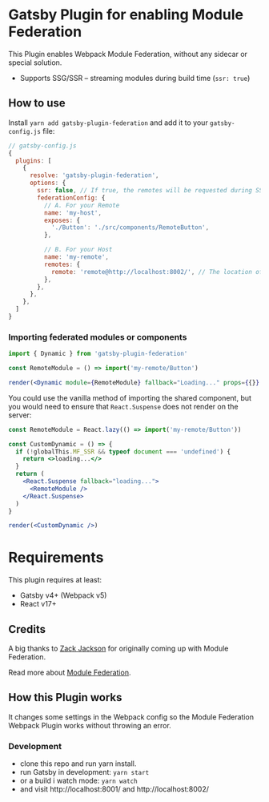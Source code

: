 # Gatsby Plugin for enabling Module Federation

This Plugin enables Webpack Module Federation, without any sidecar or special solution.

- Supports SSG/SSR – streaming modules during build time (`ssr: true`)

## How to use

Install `yarn add gatsby-plugin-federation` and add it to your `gatsby-config.js` file:

```js
// gatsby-config.js
{
  plugins: [
    {
      resolve: 'gatsby-plugin-federation',
      options: {
        ssr: false, // If true, the remotes will be requested during SSG (SSR)
        federationConfig: {
          // A. For your Remote
          name: 'my-host',
          exposes: {
            './Button': './src/components/RemoteButton',
          },

          // B. For your Host
          name: 'my-remote',
          remotes: {
            remote: 'remote@http://localhost:8002/', // The location of the /public dir content
          },
        },
      },
    },
  ]
}
```

### Importing federated modules or components

```jsx
import { Dynamic } from 'gatsby-plugin-federation'

const RemoteModule = () => import('my-remote/Button')

render(<Dynamic module={RemoteModule} fallback="Loading..." props={{}} />)
```

You could use the vanilla method of importing the shared component, but you would need to ensure that `React.Suspense` does not render on the server:

```jsx
const RemoteModule = React.lazy(() => import('my-remote/Button'))

const CustomDynamic = () => {
  if (!globalThis.MF_SSR && typeof document === 'undefined') {
    return <>loading...</>
  }
  return (
    <React.Suspense fallback="loading...">
      <RemoteModule />
    </React.Suspense>
  )
}

render(<CustomDynamic />)
```

# Requirements

This plugin requires at least:

- Gatsby v4+ (Webpack v5)
- React v17+

## Credits

A big thanks to [Zack Jackson](https://twitter.com/ScriptedAlchemy) for originally coming up with Module Federation.

Read more about [Module Federation](https://webpack.js.org/concepts/module-federation/).

## How this Plugin works

It changes some settings in the Webpack config so the Module Federation Webpack Plugin works without throwing an error.

### Development

- clone this repo and run yarn install.
- run Gatsby in development: `yarn start`
- or a build i watch mode: `yarn watch`
- and visit http://localhost:8001/ and http://localhost:8002/
